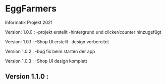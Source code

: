 # EggFarmers
Informatik Projekt 2021


Version: 1.0.0 :
-projekt erstellt
-hintergrund und clicker/counter hinzugefügt

Version: 1.0.1 :
-Shop UI erstellt
-design vorbereitet

Version 1.0.2 :
-bug fix beim starten der app

Version 1.0.3 :
-Shop UI design komplett

Version 1.1.0 :
-
